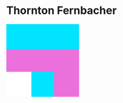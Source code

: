 # Thornton Fernbacher
[![alt text](https://github.com/trobol/trobol.github.io/raw/master/icon.png "thornton.one")](https://thornton.one)

